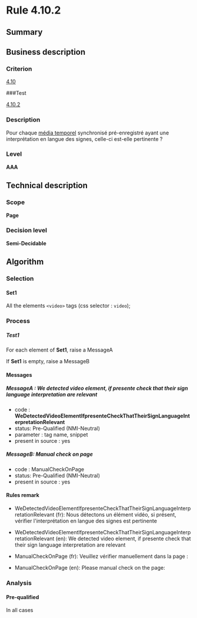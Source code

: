 # Rule 4.10.2

## Summary

## Business description

### Criterion

[4.10](http://references.modernisation.gouv.fr/rgaa/criteres.html#crit-4-10)

###Test

[4.10.2](http://references.modernisation.gouv.fr/rgaa/criteres.html#test-4-10-2)

### Description

Pour chaque <a href="http://references.modernisation.gouv.fr/rgaa/glossaire.html#mdia-temporel-type-son-vido-et-synchronis">m&eacute;dia temporel</a> synchronis&eacute; pr&eacute;-enregistr&eacute; ayant une interpr&eacute;tation en langue des signes, celle-ci est-elle pertinente ?

### Level

**AAA**

## Technical description

### Scope

**Page**

### Decision level

**Semi-Decidable**

## Algorithm

### Selection

#### Set1

All the elements `<video>` tags (css selector : `video`);

### Process

##### Test1

For each element of **Set1**, raise a MessageA

If **Set1** is empty, raise a MessageB

#### Messages

##### MessageA : We detected video element, if presente check that their sign language interpretation are relevant

-    code : **WeDetectedVideoElementIfpresenteCheckThatTheirSignLanguageInterpretationRelevant** 
-    status: Pre-Qualified (NMI-Neutral)
-    parameter : tag name, snippet
-    present in source : yes

##### MessageB: Manual check on page

-   code : ManualCheckOnPage
-   status: Pre-Qualified (NMI-Neutral)
-   present in source : yes

#### Rules remark

 * WeDetectedVideoElementIfpresenteCheckThatTheirSignLanguageInterpretationRelevant (fr): Nous d&eacute;tectons un &eacute;l&eacute;ment vid&eacute;o, si pr&eacute;sent, v&eacute;rifier l'interpr&eacute;tation en langue des signes est pertinente
 * WeDetectedVideoElementIfpresenteCheckThatTheirSignLanguageInterpretationRelevant (en): We detected video element, if presente check that their sign language interpretation are relevant

 * ManualCheckOnPage (fr): Veuillez v&eacute;rifier manuellement dans la page :
 * ManualCheckOnPage (en): Please manual check on the page:

### Analysis

#### Pre-qualified

In all cases
